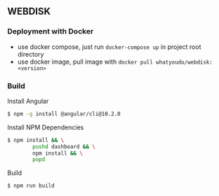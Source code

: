 ## WEBDISK


### Deployment with Docker

+ use docker compose, just run `docker-compose up` in project root directory
+ use docker image, pull image with `docker pull whatyoudo/webdisk:<version>`


### Build

Install Angular
```bash
$ npm -g install @angular/cli@10.2.0
```

Install NPM Dependencies
```bash
$ npm install && \
        pushd dashboard && \
        npm install && \
        popd
```

Build
```bash
$ npm run build
```

